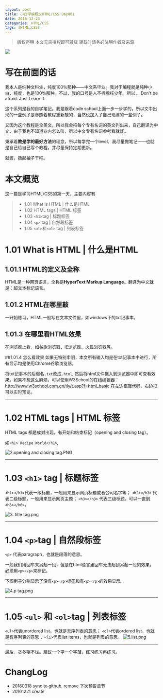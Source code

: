 ```yaml
---
layout: post
title: 小白学编程之HTML/CSS Day001
date: 2016-12-23
categories: HTML/CSS
tags: [HTML,CSS]
---
```


>版权声明
>本文无需授权即可转载
>转载时请务必注明作者及来源


![](http://upload-images.jianshu.io/upload_images/147665-cc55172095b634e6.jpg?imageMogr2/auto-orient/strip%7CimageView2/2/w/1240)


# 写在前面的话
我本人是纯种文科生，纯度100％那种——中文系毕业。我对于编程就是纯种小白，纯度，也是100％那种。不过，我的口号是人不折腾枉少年。所以， Don't be afraid. Just Learn It.

这个系列是我的自学笔记，我是跟着code school上面一步一步学的，所以文中出现的一些例子是参照着教程重新敲的，当然也加入了自己现编的一些例子。

又因为这个教程是全英文，所以我会把每个专有名词的英文列出来，自己翻译为中文，由于我也不知道业内怎么叫，所以中文专有名词参考看就好。

秉承着**教是学的最好方法**的理念，所以每学完一个level，我尽量做笔记——也就是自己给自己写个教程，并尽量保持定期更新。

就酱，撸起袖子干吧。

# 本文概览
这一篇是学习HTML/CSS的第一天，主要内容有

> - 1.01 What is HTML | 什么是HTML
> - 1.02 HTML tags | HTML 标签
> - 1.03 `<h1>`tag | 标题标签
> - 1.04 `<p>` tag | 自然段标签
> - 1.05 `<ul>`和`<ol>` tag | 列表标签

# 1.01 What is HTML | 什么是HTML
## 1.01.1 HTML的定义及全称
HTML是一种网页语言，全称是**HyperText Markup Language**。翻译为中文就是：超文本标记语言。

## 1.01.2 HTML在哪里敲
一开始练习，HTML一般写在文本文件里，如windows下的txt记事本。

## 1.01.3 在哪里看HTML效果
在浏览器上看，如谷歌浏览器、IE浏览器、火狐浏览器等。

##1.01.4 怎么看效果
如果无特别申明，本文所有输入均是在txt记事本中进行，所有显示均是使用Chrome谷歌浏览器。

将txt记事本的后缀名`.txt`改成`.html`, 然后将html文件拖入到浏览器中即可查看效果。如果不想这么麻烦，可以使用W3School的在线编辑器：http://www.w3school.com.cn/tiy/t.asp?f=html_basic 在左边框敲代码，右边框可以实时预览。

***

# 1.02 HTML tags | HTML 标签
HTML tags 都是成对出现，有开始和结束标记（opening and closing tag）。

如`<h1> Recipe World</h1>`,

![2.opening and closing tag.PNG](http://upload-images.jianshu.io/upload_images/147665-5ebcd849a5ad817d.PNG?imageMogr2/auto-orient/strip%7CimageView2/2/w/1240)
***

# 1.03 `<h1>` tag | 标题标签
`<h1></h1>`代表一级标题，一般用来显示网页标题或者公司名字等；
`<h2></h2>` 代表二级标题，一般用来显示网页主题；
`<h3></h3>` 代表三级标题，可以一直到`<h6></h6>`。

![3. title tag.png](http://upload-images.jianshu.io/upload_images/147665-f5c5006b26b03247.png?imageMogr2/auto-orient/strip%7CimageView2/2/w/1240)

***

# 1.04 `<p>`tag | 自然段标签
`<p>` 代表paragraph，也就是段落的意思。

一般我们用回车来另起一段，但是在html语言里回车无法起到另起一段的效果，必须用`<p></p>`来标记。

下图例子分别显示了没有`<p></p>`标签和有`<p></p>`的效果显示。

![4.p tag.png](http://upload-images.jianshu.io/upload_images/147665-db6c977820cfa58a.png?imageMogr2/auto-orient/strip%7CimageView2/2/w/1240)

***

# 1.05 `<ul>` 和 `<ol>`tag | 列表标签
`<ul>`代表unordered list，也就是无序列表的意思；
`<ol>`代表ordered list，也就是有序列表的意思；
`<li>`代表list items，也就是列表的意思。
![5.list.png](http://upload-images.jianshu.io/upload_images/147665-726f712f81555313.png?imageMogr2/auto-orient/strip%7CimageView2/2/w/1240)


***
最后，贪多嚼不烂。建议一个字一个字敲，练习练习再练习。

# ChangLog
- 20180318 sync to github, remove 下次预告章节
- 20161221 create
